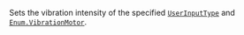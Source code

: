 Sets the vibration intensity of the specified
[`UserInputType`](https://create.roblox.com/docs/reference/engine/classes/InputObject#UserInputType) and [`Enum.VibrationMotor`](https://create.roblox.com/docs/reference/engine/enums/VibrationMotor).